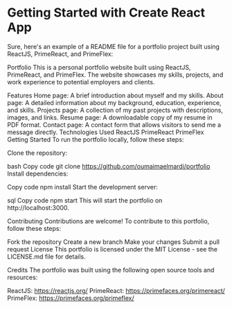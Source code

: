 # Getting Started with Create React App

Sure, here's an example of a README file for a portfolio project built using ReactJS, PrimeReact, and PrimeFlex:

Portfolio
This is a personal portfolio website built using ReactJS, PrimeReact, and PrimeFlex. The website showcases my skills, projects, and work experience to potential employers and clients.

Features
Home page: A brief introduction about myself and my skills.
About page: A detailed information about my background, education, experience, and skills.
Projects page: A collection of my past projects with descriptions, images, and links.
Resume page: A downloadable copy of my resume in PDF format.
Contact page: A contact form that allows visitors to send me a message directly.
Technologies Used
ReactJS
PrimeReact
PrimeFlex
Getting Started
To run the portfolio locally, follow these steps:

Clone the repository:

bash
Copy code
git clone https://github.com/oumaimaelmardi/portfolio
Install dependencies:

Copy code
npm install
Start the development server:

sql
Copy code
npm start
This will start the portfolio on http://localhost:3000.

Contributing
Contributions are welcome! To contribute to this portfolio, follow these steps:

Fork the repository
Create a new branch
Make your changes
Submit a pull request
License
This portfolio is licensed under the MIT License - see the LICENSE.md file for details.

Credits
The portfolio was built using the following open source tools and resources:

ReactJS: https://reactjs.org/
PrimeReact: https://primefaces.org/primereact/
PrimeFlex: https://primefaces.org/primeflex/
